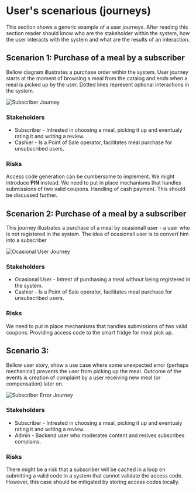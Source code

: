 # User's scenarious (journeys)

This section shows a generic example of a user journeys. After reading this section reader should know who are the stakeholder within the system, how the user interacts with the system and what are the results of an interaction.

## Scenarion 1: Purchase of a meal by a subscriber

Bellow diagram illustrates a purchase order within the system. User journey starts at the moment of browsing a meal from the catalog and ends when a meal is picked up by the user. Dotted lines represent optional interactions in the system.

![Subscriber Journey](https://github.com/ldynia/archcolider/blob/master/img/user%20journey/Subscriber.png)

### Stakeholders 
* Subscriber - Intrested in choosing a meal, picking it up and eventualy rating it and writing a review.
* Cashier - Is a Point of Sale operator, facilitates  meal purchase for unsubscribed users.

### Risks
Access code generation can be cumbersome to implement. We might introduce **PIN** instead. 
We need to put in place mechanisms that handles submissions of two valid coupons.
Handling of cash payment. This should be discussed further.

## Scenarion 2: Purchase of a meal by a subscriber

This journey illustrates a purchase of a meal by ocasionall user - a user who is not registered in the system. The idea of ocasionall user is to convert him into a subscriber

![Ocasional User Journey](https://github.com/ldynia/archcolider/blob/master/img/user%20journey/Ocasional%20User.png) 

### Stakeholders 

* Ocasional User - Intrest of purchasing a meal without being registered in the system. 
* Cashier - Is a Point of Sale operator, facilitates  meal purchase for unsubscribed users.

### Risks
We need to put in place mechanisms that handles submissions of two valid coupons.
Providing access code to the smart fridge for meal pick up.

## Scenario 3: 

Bellow user story, show a use case where some unexpected error (perhaps mechanical) prevents the user from picking up the meal. Outcome of the events is creation of complaint by a user receiving new meal (or compensation) later on.

![Subscriber Error Journey](https://github.com/ldynia/archcolider/blob/master/img/user%20journey/Error%20-%20Subscriber.png)


### Stakeholders 

* Subscriber - Intrested in choosing a meal, picking it up and eventualy rating it and writing a review.
* Admin - Backend user who moderates content and reslves subscribes complains.

### Risks
There might be a risk that a subscriber will be cached in a loop on submitting a valid code in a system that cannot validate the access code. However, this case should be mitigated by storing access codes locally.
